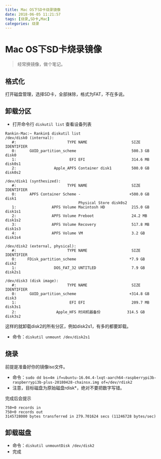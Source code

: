 ```yaml
---
title: Mac OS下SD卡烧录镜像
date: 2018-06-05 11:21:57
tags: [烧录,SD卡,Mac]
categories: 烧录
---
```

# Mac OS下SD卡烧录镜像

> 经常换镜像，做个笔记。

## 格式化
打开磁盘管理，选择SD卡，全部抹除，格式为FAT，不在多说。

## 卸载分区
* 打开命令行
`diskutil list` 查看设备列表

```shell
Rankin-Mac:~ Rankin$ diskutil list
/dev/disk0 (internal):
   #:                       TYPE NAME                    SIZE       IDENTIFIER
   0:      GUID_partition_scheme                         500.3 GB   disk0
   1:                        EFI EFI                     314.6 MB   disk0s1
   2:                 Apple_APFS Container disk1         500.0 GB   disk0s2

/dev/disk1 (synthesized):
   #:                       TYPE NAME                    SIZE       IDENTIFIER
   0:      APFS Container Scheme -                      +500.0 GB   disk1
                                 Physical Store disk0s2
   1:                APFS Volume Macintosh HD            215.0 GB   disk1s1
   2:                APFS Volume Preboot                 24.2 MB    disk1s2
   3:                APFS Volume Recovery                517.8 MB   disk1s3
   4:                APFS Volume VM                      3.2 GB     disk1s4

/dev/disk2 (external, physical):
   #:                       TYPE NAME                    SIZE       IDENTIFIER
   0:     FDisk_partition_scheme                        *7.9 GB     disk2
   1:                 DOS_FAT_32 UNTITLED                7.9 GB     disk2s1

/dev/disk3 (disk image):
   #:                       TYPE NAME                    SIZE       IDENTIFIER
   0:      GUID_partition_scheme                        +314.8 GB   disk3
   1:                        EFI EFI                     209.7 MB   disk3s1
   2:                  Apple_HFS 时间机器备份            314.5 GB   disk3s2

```
这样的就卸载disk2的所有分区，例如disk2s1，有多的都要卸载。

* 命令：`diskutil unmount /dev/disk2s1`

## 烧录
前提是准备好你的镜像iso文件。

* 命令：`sudo dd bs=4m if=ubuntu-16.04.4-lxqt-aarch64-raspberrypi3b-raspberrypi3b-plus-20180428-chainsx.img of=/dev/rdisk2`
* 注意，目标磁盘为原始磁盘rdisk*，绝对不要把数字写错。

完成后会提示

```
750+0 records in  
750+0 records out
3145728000 bytes transferred in 279.701624 secs (11246728 bytes/sec)
```

## 卸载磁盘
* 命令：`diskutil unmountDisk /dev/disk2`
* 完成